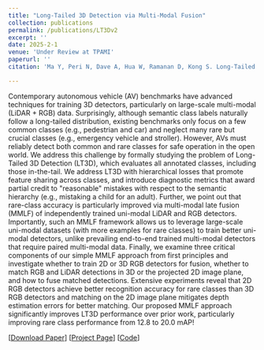 ```yaml
---
title: "Long-Tailed 3D Detection via Multi-Modal Fusion"
collection: publications
permalink: /publications/LT3Dv2
excerpt: ''
date: 2025-2-1
venue: 'Under Review at TPAMI'
paperurl: ''
citation: 'Ma Y, Peri N, Dave A, Hua W, Ramanan D, Kong S. Long-Tailed 3D Detection via Multi-Modal Fusion. Under Review at TPAMI'

---
```

Contemporary autonomous vehicle (AV) benchmarks have advanced techniques for training 3D detectors, particularly on large-scale multi-modal (LiDAR + RGB) data. Surprisingly, although semantic class labels naturally follow a long-tailed distribution, existing benchmarks only focus on a few common classes (e.g., pedestrian and car) and neglect many rare but crucial classes (e.g., emergency vehicle and stroller). However, AVs must reliably detect both common and rare classes for safe operation in the open world. We address this challenge by formally studying the problem of Long-Tailed 3D Detection (LT3D), which evaluates all annotated classes, including those in-the-tail. We address LT3D with hierarchical losses that promote feature sharing across classes, and introduce diagnostic metrics that award partial credit to "reasonable" mistakes with respect to the semantic hierarchy (e.g., mistaking a child for an adult). Further, we point out that rare-class accuracy is particularly improved via multi-modal late fusion (MMLF) of independently trained uni-modal LiDAR and RGB detectors. Importantly, such an MMLF framework allows us to leverage large-scale uni-modal datasets (with more examples for rare classes) to train better uni-modal detectors, unlike prevailing end-to-end trained multi-modal detectors that require paired multi-modal data. Finally, we examine three critical components of our simple MMLF approach from first principles and investigate whether to train 2D or 3D RGB detectors for fusion, whether to match RGB and LiDAR detections in 3D or the projected 2D image plane, and how to fuse matched detections. Extensive experiments reveal that 2D RGB detectors achieve better recognition accuracy for rare classes than 3D RGB detectors and matching on the 2D image plane mitigates depth estimation errors for better matching. Our proposed MMLF approach significantly improves LT3D performance over prior work, particularly improving rare class performance from 12.8 to 20.0 mAP!

[[Download Paper](https://neeharperi.com/files/LT3Dv2.pdf)] 
[[Project Page](https://mayechi.github.io/lt3d-lf-io/)] 
[[Code](https://github.com/mayechi/lt3d-lf)]
